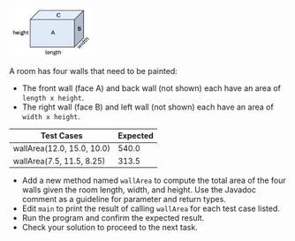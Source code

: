 <img src="../../common/images/room.png" alt=prism width=150>

A room has four walls that need to be painted:
- The front wall (face A) and back wall (not shown) each have an area of `length x height`.
- The right wall (face B) and left wall (not shown) each have an area of `width x height`.

| Test Cases                | Expected | 
|---------------------------|----------| 
| wallArea(12.0, 15.0, 10.0)  | 540.0    | 
| wallArea(7.5, 11.5, 8.25) | 313.5    |

- Add a new method named `wallArea` to compute the total area of the four walls given the room length, width, and height. 
  Use the Javadoc comment as a guideline for parameter and return types.
- Edit `main` to print the result of calling `wallArea` for each test case listed.
- Run the program and confirm the expected result.
- Check your solution to proceed to the next task.
